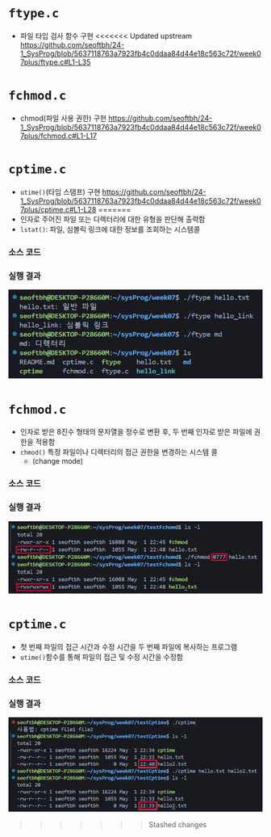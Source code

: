 # `ftype.c`
- 파일 타입 검사 함수 구현
<<<<<<< Updated upstream
https://github.com/seoftbh/24-1_SysProg/blob/5637118763a7923fb4c0ddaa84d44e18c563c72f/week07plus/ftype.c#L1-L35

# `fchmod.c`
- chmod(파일 사용 권한) 구현
https://github.com/seoftbh/24-1_SysProg/blob/5637118763a7923fb4c0ddaa84d44e18c563c72f/week07plus/fchmod.c#L1-L17

# `cptime.c`
- `utime()`(타임 스탬프) 구현
https://github.com/seoftbh/24-1_SysProg/blob/5637118763a7923fb4c0ddaa84d44e18c563c72f/week07plus/cptime.c#L1-L28
=======
- 인자로 주어진 파일 또는 디렉터리에 대한 유형을 판단해 출력함
- `lstat()`: 파일, 심볼릭 링크에 대한 정보를 조회하는 시스템콜

### 소스 코드

### 실행 결과
![ftype demo image](./md/ftype.png)


# `fchmod.c`
- 인자로 받은 8진수 형태의 문자열을 정수로 변환 후, 두 번째 인자로 받은 파일에 권한을 적용함
- `chmod()` 특정 파일이나 디렉터리의 접근 권한을 변경하는 시스템 콜
    - (change mode)

### 소스 코드

### 실행 결과
![fchmod demo image](./md/fchmod.png)


# `cptime.c`
- 첫 번째 파일의 접근 시간과 수정 시간을 두 번째 파일에 복사하는 프로그램
- `utime()`함수를 통해 파일의 접근 및 수정 시간을 수정함

### 소스 코드

### 실행 결과
![cptime demo image](./md/cptime.png)
>>>>>>> Stashed changes
